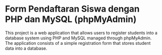 # Form Pendaftaran Siswa dengan PHP dan MySQL (phpMyAdmin)
This project is a web application that allows users to register students into a database system using PHP and MySQL managed through phpMyAdmin. The application consists of a simple registration form that stores student data into a database.
